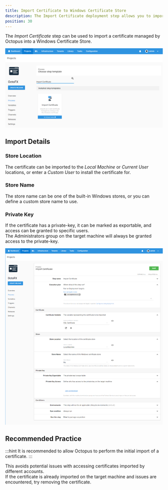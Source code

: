```yaml
---
title: Import Certificate to Windows Certificate Store
description: The Import Certificate deployment step allows you to import a certificate managed by Octopus into one of the Windows Certificate Stores as part of a deployment process
position: 30 
---
```


The *Import Certificate* step can be used to import a certificate managed by Octopus into a Windows Certificate Store.

![](import-certificate-step-select.png "width=500")

## Import Details

### Store Location
The certificate can be imported to the *Local Machine* or *Current User* locations, or enter a *Custom User* to install the certificate for.

### Store Name
The store name can be one of the built-in Windows stores, or you can define a custom store name to use.

### Private Key
If the certificate has a private-key, it can be marked as exportable, and access can be granted to specific users.   
The Administrators group on the target machine will always be granted access to the private-key.

![](import-certificate-step-edit.png "width=500")

## Recommended Practice

:::hint
It is recommended to allow Octopus to perform the initial import of a certificate.
:::

This avoids potential issues with accessing certificates imported by different accounts.      
If the certificate is already imported on the target machine and issues are encountered, try removing the certificate.    
